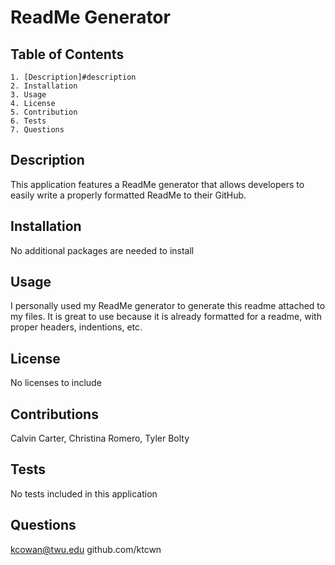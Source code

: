 # ReadMe Generator 
  ## Table of Contents
    1. [Description]#description
    2. Installation
    3. Usage
    4. License
    5. Contribution
    6. Tests
    7. Questions

  ##  Description
   This application features a ReadMe generator that allows developers to easily write a properly formatted ReadMe to their GitHub.
        
  ## Installation
   No additional packages are needed to install
        
  ## Usage
   I personally used my ReadMe generator to generate this readme attached to my files. It is great to use because it is already formatted for a readme, with proper headers, indentions, etc.
        
  ## License 
   No licenses to include
        
  ## Contributions
   Calvin Carter, Christina Romero, Tyler Bolty
        
  ## Tests
   No tests included in this application
        
  ## Questions
   kcowan@twu.edu
   github.com/ktcwn
        
